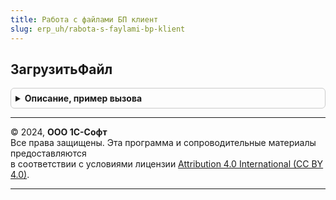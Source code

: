 ```yaml
---
title: Работа с файлами БП клиент
slug: erp_uh/rabota-s-faylami-bp-klient
---
```



## ЗагрузитьФайл
<details style="margin: 1em 0; padding: 0.5em; border: 1px solid #ccc; border-radius: 6px;">

<summary style="font-weight: bold; cursor: pointer;">Описание, пример вызова</summary>

```bsl

// Помещает файл из локальной файловой системы во временное хранилище. Работает в веб- и тонком клиенте.
// Не требуется обязательной установки расширения работы с файлами в веб-клиенте.
//
// Параметры:
//  ОповещениеОЗавершенииЗагрузки - ОписаниеОповещения - По окончанию загрузки файла будет выполнена обработка переданного оповещения.
//    В процедуру обработки результата первым параметром передается структура, описание ключей структуры см. в ОписаниеЗагруженногоФайла().
//    Вторым параметром передается структура ДопПараметры, описание ключей структуры см. в ЗагрузитьФайл().
//  УникальныйИдентификатор - УникальныйИдентификатор - Уникальный идентификатор формы.
//  РасширенияФайла - Строка - Маска, для ограничений загружаемых файлов по расширению, начинается с ".", например "*.xml; *.zip".
//  ЗаголовокФормыВыбора - Строка - Заголовок диалога выбора файла.
//  ПутьКФайлу - Строка - Путь к загружаемому файлу. Если передан этот параметр диалог выбора файла не будет показан.
//
Процедура ЗагрузитьФайл(ОповещениеОЗавершенииЗагрузки, УникальныйИдентификатор, РасширенияФайла = "", ЗаголовокФормыВыбора = "",  ПутьКФайлу = "") Экспорт
```

Пример вызова
```bsl
РаботаСФайламиБПКлиент.ЗагрузитьФайл(ОповещениеОЗавершенииЗагрузки, УникальныйИдентификатор, РасширенияФайла, ЗаголовокФормыВыбора, ПутьКФайлу);
```
</details>

---

© 2024, **ООО 1С-Софт**  
Все права защищены. Эта программа и сопроводительные материалы предоставляются  
в соответствии с условиями лицензии [Attribution 4.0 International (CC BY 4.0)](https://creativecommons.org/licenses/by/4.0/legalcode).

---
